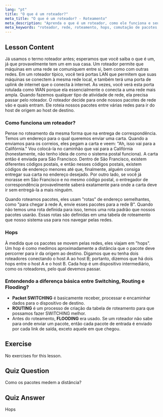 ```yaml
---
lang: "pt"
title: "O que é um roteador?"
meta_title: "O que é um roteador? - Roteamento"
meta_description: "Aprenda o que é um roteador, como ele funciona e seu papel na rede. Entenda roteamento, hops e entrega de pacotes para iniciantes."
meta_keywords: "roteador, rede, roteamento, hops, comutação de pacotes, rede Linux, tutorial para iniciantes, guia de rede"
---
```


## Lesson Content

Já usamos o termo roteador antes; esperamos que você saiba o que é um, já que provavelmente tem um em sua casa. Um roteador permite que máquinas em uma rede se comuniquem entre si, bem como com outras redes. Em um roteador típico, você terá portas LAN que permitem que suas máquinas se conectem à mesma rede local, e também terá uma porta de uplink de internet que o conecta à internet. Às vezes, você verá esta porta rotulada como WAN porque ela essencialmente o conecta a uma rede mais ampla. Quando fazemos qualquer tipo de atividade de rede, ela precisa passar pelo roteador. O roteador decide para onde nossos pacotes de rede vão e quais entram. Ele roteia nossos pacotes entre várias redes para ir do host de origem ao host de destino.

### Como funciona um roteador?

Pense no roteamento da mesma forma que na entrega de correspondência. Temos um endereço para o qual queremos enviar uma carta. Quando a enviamos para os correios, eles pegam a carta e veem: "Ah, isso vai para a Califórnia." Vou colocá-la no caminhão que vai para a Califórnia (honestamente, não tenho ideia de como o sistema postal funciona). A carta então é enviada para São Francisco. Dentro de São Francisco, existem diferentes códigos postais, e então nesses códigos postais, existem códigos de endereço menores até que, finalmente, alguém consiga entregar sua carta no endereço desejado. Por outro lado, se você já morasse em São Francisco e no mesmo código postal, o entregador de correspondência provavelmente saberá exatamente para onde a carta deve ir sem entregá-la a mais ninguém.

Quando roteamos pacotes, eles usam "rotas" de endereço semelhantes, como "para chegar à rede A, envie esses pacotes para a rede B". Quando não temos uma rota definida para isso, temos uma rota padrão que nossos pacotes usarão. Essas rotas são definidas em uma tabela de roteamento que nosso sistema usa para nos navegar pelas redes.

### Hops

À medida que os pacotes se movem pelas redes, eles viajam em "hops". Um hop é como medimos aproximadamente a distância que o pacote deve percorrer para ir da origem ao destino. Digamos que eu tenha dois roteadores conectando o host A ao host B; portanto, dizemos que há dois hops entre o host A e o host B. Cada hop é um dispositivo intermediário, como os roteadores, pelo qual devemos passar.

### Entendendo a diferença básica entre Switching, Routing e Flooding?

- **Packet SWITCHING** é basicamente receber, processar e encaminhar dados para o dispositivo de destino.
- **ROUTING** é um processo de criação da tabela de roteamento para que possamos fazer SWITCHING melhor.
- Antes do roteamento, **FLOODING** era usado. Se um roteador não sabe para onde enviar um pacote, então cada pacote de entrada é enviado por cada link de saída, exceto aquele em que chegou.

## Exercise

No exercises for this lesson.

## Quiz Question

Como os pacotes medem a distância?

## Quiz Answer

Hops
